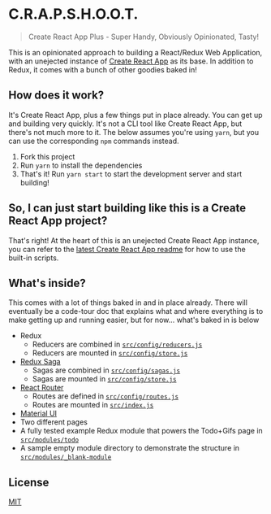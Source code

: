 # C.R.A.P.S.H.O.O.T.

> Create React App Plus - Super Handy, Obviously Opinionated, Tasty!

This is an opinionated approach to building a React/Redux Web Application, with an unejected instance of [Create React App](https://github.com/facebookincubator/create-react-app) as its base. In addition to Redux, it comes with a bunch of other goodies baked in!

## How does it work?

It's Create React App, plus a few things put in place already. You can get up and building very quickly. It's not a CLI tool like Create React App, but there's not much more to it. The below assumes you're using `yarn`, but you can use the corresponding `npm` commands instead.

1. Fork this project
2. Run `yarn` to install the dependencies
3. That's it! Run `yarn start` to start the development server and start building!

## So, I can just start building like this is a Create React App project?

That's right! At the heart of this is an unejected Create React App instance, you can refer to the [latest Create React App readme](https://github.com/facebookincubator/create-react-app/blob/master/packages/react-scripts/template/README.md) for how to use the built-in scripts.

## What's inside?

This comes with a lot of things baked in and in place already. There will eventually be a code-tour doc that explains what and where everything is to make getting up and running easier, but for now... what's baked in is below

 - Redux
     - Reducers are combined in [`src/config/reducers.js`](./src/config/reducers.js)
     - Reducers are mounted in [`src/config/store.js`](./src/config/store.js)
 - [Redux Saga](https://redux-saga.js.org/)
     - Sagas are combined in [`src/config/sagas.js`](./src/config/sagas.js)
     - Sagas are mounted in [`src/config/store.js`](./src/config/store.js)
 - [React Router](https://reacttraining.com/react-router/)
     - Routes are defined in [`src/config/routes.js`](./src/config/routes.js)
     - Routes are mounted in [`src/index.js`](./src/index.js)
 - [Material UI](http://www.material-ui.com/#/)
 - Two different pages
 - A fully tested example Redux module that powers the Todo+Gifs page in [`src/modules/todo`](./src/modules/todo)
 - A sample empty module directory to demonstrate the structure in [`src/modules/_blank-module`](./src/modules/_blank-module)

## License

[MIT](./LICENSE)